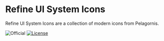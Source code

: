 # Refine UI System Icons
Refine UI System Icons are a collection of modern icons from Pelagornis.

![Official](https://img.shields.io/badge/project-official-green.svg?colorA=303033&colorB=226af6&label=Pelagornis)
[![License](https://img.shields.io/github/license/pelagornis/refineui-system-icons)](https://github.com/pelagornis/refineui-system-icons/blob/main/LICENSE)

